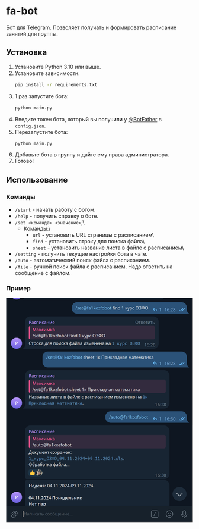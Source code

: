 # fa-bot

Бот для Telegram. Позволяет получать и формировать расписание занятий для группы.

## Установка

1. Установите Python 3.10 или выше.
2. Установите зависимости:
    ```bash
    pip install -r requirements.txt
    ```
3. 1 раз запустите бота:
    ```bash
    python main.py
    ```
4. Введите токен бота, который вы получили у [@BotFather](https://t.me/BotFather) в `config.json`.
5. Перезапустите бота:
    ```bash
    python main.py
    ```
6. Добавьте бота в группу и дайте ему права администратора.
7. Готово!

## Использование

### Команды

- `/start` - начать работу с ботом.
- `/help` - получить справку о боте.
- `/set <команда> <значение>`;\
  - Команды:\
    - `url` - установить URL страницы с расписанием\
    - `find` - установить строку для поиска файла\
    - `sheet` - установить название листа в файле с расписанием\
- `/setting` - получить текущие настройки бота в чате.
- `/auto` - автоматический поиск файла с расписанием.
- `/file` - ручной поиск файла с расписанием. Надо ответить на сообщение с файлом.

### Пример
![preview](.github/img.png)
